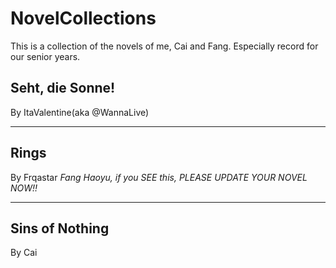 # NovelCollections
This is a collection of the novels of me, Cai and Fang.
Especially record for our senior years.

## Seht, die Sonne!  
By ItaValentine(aka @WannaLive)

-----
## Rings  
By Frqastar
<i>Fang Haoyu, if you SEE this, PLEASE UPDATE YOUR NOVEL NOW!!</i>

-----
## Sins of Nothing  
By Cai   


